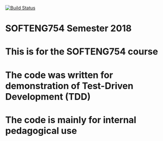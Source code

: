 [![Build Status](https://travis-ci.org/uoa-ece/SE754.svg?branch=master)](https://travis-ci.org/uoa-ece/SE754)
# SOFTENG754 Semester 2018
# This is for the SOFTENG754 course
# The code was written for demonstration of Test-Driven Development (TDD)
# The code is mainly for internal pedagogical use
